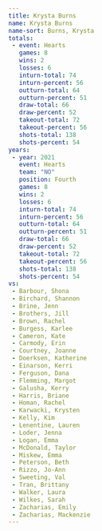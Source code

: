 ```yaml
---
title: Krysta Burns
name: Krysta Burns
name-sort: Burns, Krysta
totals:
 - event: Hearts
   games: 8
   wins: 2
   losses: 6
   inturn-total: 74
   inturn-percent: 56
   outturn-total: 64
   outturn-percent: 51
   draw-total: 66
   draw-percent: 52
   takeout-total: 72
   takeout-percent: 56
   shots-total: 138
   shots-percent: 54
years:
 - year: 2021
   event: Hearts
   team: "NO"
   position: Fourth
   games: 8
   wins: 2
   losses: 6
   inturn-total: 74
   inturn-percent: 56
   outturn-total: 64
   outturn-percent: 51
   draw-total: 66
   draw-percent: 52
   takeout-total: 72
   takeout-percent: 56
   shots-total: 138
   shots-percent: 54
vs:
 - Barbour, Shona
 - Birchard, Shannon
 - Brine, Jenn
 - Brothers, Jill
 - Brown, Rachel
 - Burgess, Karlee
 - Cameron, Kate
 - Carmody, Erin
 - Courtney, Joanne
 - Doerksen, Katherine
 - Einarson, Kerri
 - Ferguson, Dana
 - Flemming, Margot
 - Galusha, Kerry
 - Harris, Briane
 - Homan, Rachel
 - Karwacki, Krysten
 - Kelly, Kim
 - Lenentine, Lauren
 - Loder, Jenna
 - Logan, Emma
 - McDonald, Taylor
 - Miskew, Emma
 - Peterson, Beth
 - Rizzo, Jo-Ann
 - Sweeting, Val
 - Tran, Brittany
 - Walker, Laura
 - Wilkes, Sarah
 - Zacharias, Emily
 - Zacharias, Mackenzie
---
```

